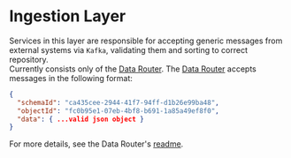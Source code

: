 # Ingestion Layer

Services in this layer are responsible for accepting generic messages from external systems via `Kafka`, validating them and sorting to correct repository.  
Currently consists only of the [Data Router][data-router]. The [Data Router][data-router] accepts messages in the following format:

```json
{
  "schemaId": "ca435cee-2944-41f7-94ff-d1b26e99ba48",
  "objectId": "fc0b95e1-07eb-4bf8-b691-1a85a49ef8f0",
  "data": { ...valid json object }
}
```

For more details, see the Data Router's [readme][data-router].

[data-router]: data_router.md
